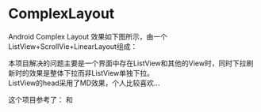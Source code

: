 # ComplexLayout
Android Complex Layout
效果如下图所示，由一个ListView+ScrollVie+LinearLayout组成：

本项目解决的问题主要是一个界面中存在ListView和其他的View时，同时下拉刷新时的效果是整体下拉而非ListView单独下拉。<br>
ListView的head采用了MD效果，个人比较喜欢...

这个项目参考了： 和 <br>
